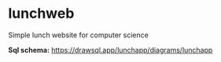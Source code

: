 # lunchweb
Simple lunch website for computer science

**Sql schema:**
https://drawsql.app/lunchapp/diagrams/lunchapp
